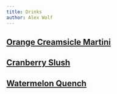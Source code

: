 ```yaml
---
title: Drinks
author: Alex Wolf
---
```


## [Orange Creamsicle Martini](./orange_creamsicle_martini.html)
## [Cranberry Slush](./Cranberry_slush.html)
## [Watermelon Quench](./watermelon_quench.html)
